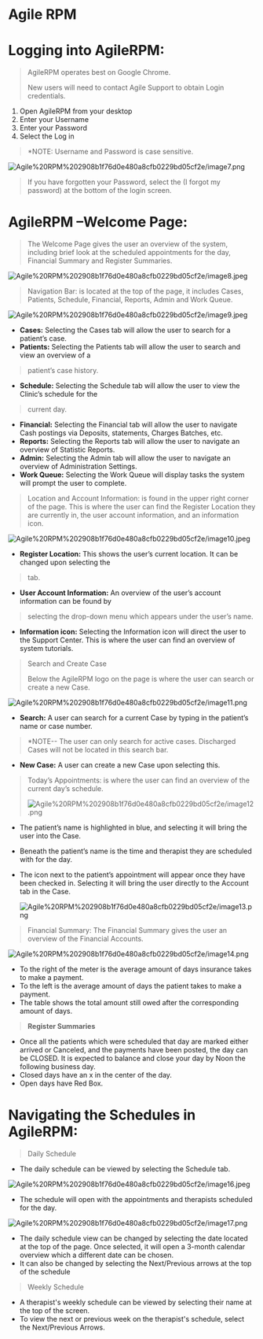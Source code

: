 # Agile RPM

# Logging into AgileRPM:

> AgileRPM operates best on Google Chrome.
> 
> 
> New users will need to contact Agile Support to obtain Login credentials.
> 
1. Open AgileRPM from your desktop
2. Enter your Username
3. Enter your Password
4. Select the Log in

> *NOTE: Username and Password is case sensitive.
> 

![Agile%20RPM%202908b1f76d0e480a8cfb0229bd05cf2e/image7.png](Agile%20RPM%202908b1f76d0e480a8cfb0229bd05cf2e/image7.png)

> If you have forgotten your Password, select the (I forgot my password) at the bottom of the login screen.
> 

# AgileRPM –Welcome Page:

> The Welcome Page gives the user an overview of the system, including brief look at the scheduled appointments for the day, Financial Summary and Register Summaries.
> 

![Agile%20RPM%202908b1f76d0e480a8cfb0229bd05cf2e/image8.jpeg](Agile%20RPM%202908b1f76d0e480a8cfb0229bd05cf2e/image8.jpeg)

> Navigation Bar: is located at the top of the page, it includes Cases, Patients, Schedule, Financial, Reports, Admin and Work Queue.
> 

![Agile%20RPM%202908b1f76d0e480a8cfb0229bd05cf2e/image9.jpeg](Agile%20RPM%202908b1f76d0e480a8cfb0229bd05cf2e/image9.jpeg)

- **Cases:** Selecting the Cases tab will allow the user to search for a patient’s case.
- **Patients:** Selecting the Patients tab will allow the user to search and view an overview of a

> patient’s case history.
> 
- **Schedule:** Selecting the Schedule tab will allow the user to view the Clinic’s schedule for the

> current day.
> 
- **Financial:** Selecting the Financial tab will allow the user to navigate Cash postings via Deposits, statements, Charges Batches, etc.
- **Reports:** Selecting the Reports tab will allow the user to navigate an overview of Statistic Reports.
- **Admin:** Selecting the Admin tab will allow the user to navigate an overview of Administration Settings.
- **Work Queue:** Selecting the Work Queue will display tasks the system will prompt the user to complete.

> Location and Account Information: is found in the upper right corner of the page. This is where the user can find the Register Location they are currently in, the user account information, and an information icon.
> 

![Agile%20RPM%202908b1f76d0e480a8cfb0229bd05cf2e/image10.jpeg](Agile%20RPM%202908b1f76d0e480a8cfb0229bd05cf2e/image10.jpeg)

- **Register Location:** This shows the user’s current location. It can be changed upon selecting the

> tab.
> 
- **User Account Information:** An overview of the user’s account information can be found by

> selecting the drop-down menu which appears under the user’s name.
> 
- **Information icon:** Selecting the Information icon will direct the user to the Support Center. This is where the user can find an overview of system tutorials.

> Search and Create Case
> 
> 
> Below the AgileRPM logo on the page is where the user can search or create a new Case.
> 

![Agile%20RPM%202908b1f76d0e480a8cfb0229bd05cf2e/image11.png](Agile%20RPM%202908b1f76d0e480a8cfb0229bd05cf2e/image11.png)

- **Search:** A user can search for a current Case by typing in the patient’s name or case number.

> *NOTE-- The user can only search for active cases. Discharged Cases will not be located in this search bar.
> 
- **New Case:** A user can create a new Case upon selecting this.

> Today’s Appointments: is where the user can find an overview of the current day’s schedule.
> 
> 
> ![Agile%20RPM%202908b1f76d0e480a8cfb0229bd05cf2e/image12.png](Agile%20RPM%202908b1f76d0e480a8cfb0229bd05cf2e/image12.png)
> 
- The patient’s name is highlighted in blue, and selecting it will bring the user into the Case.
- Beneath the patient’s name is the time and therapist they are scheduled with for the day.
- The icon next to the patient’s appointment will appear once they have been checked in. Selecting it will bring the user directly to the Account tab in the Case.
    
    ![Agile%20RPM%202908b1f76d0e480a8cfb0229bd05cf2e/image13.png](Agile%20RPM%202908b1f76d0e480a8cfb0229bd05cf2e/image13.png)
    

> Financial Summary: The Financial Summary gives the user an overview of the Financial Accounts.
> 

![Agile%20RPM%202908b1f76d0e480a8cfb0229bd05cf2e/image14.png](Agile%20RPM%202908b1f76d0e480a8cfb0229bd05cf2e/image14.png)

- To the right of the meter is the average amount of days insurance takes to make a payment.
- To the left is the average amount of days the patient takes to make a payment.
- The table shows the total amount still owed after the corresponding amount of days.

> 
> 
> 
> **Register Summaries**
> 
- Once all the patients which were scheduled that day are marked either arrived or Canceled, and the payments have been posted, the day can be CLOSED. It is expected to balance and close your day by Noon the following business day.
- Closed days have an x in the center of the day.
- Open days have Red Box.

# Navigating the Schedules in AgileRPM:

> Daily Schedule
> 
- The daily schedule can be viewed by selecting the Schedule tab.

![Agile%20RPM%202908b1f76d0e480a8cfb0229bd05cf2e/image16.jpeg](Agile%20RPM%202908b1f76d0e480a8cfb0229bd05cf2e/image16.jpeg)

- The schedule will open with the appointments and therapists scheduled for the day.

![Agile%20RPM%202908b1f76d0e480a8cfb0229bd05cf2e/image17.png](Agile%20RPM%202908b1f76d0e480a8cfb0229bd05cf2e/image17.png)

- The daily schedule view can be changed by selecting the date located at the top of the page. Once selected, it will open a 3-month calendar overview which a different date can be chosen.
- It can also be changed by selecting the Next/Previous arrows at the top of the schedule

> Weekly Schedule
> 
- A therapist's weekly schedule can be viewed by selecting their name at the top of the screen.
- To view the next or previous week on the therapist's schedule, select the Next/Previous Arrows.